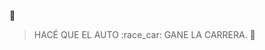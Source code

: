 :star_struck:

<gs-attire attire-url="https://raw.githubusercontent.com/MumukiProject/mumuki-guia-gobstones-pruebas-contenido-mumuki/master/assets/attires/config_1601046706726.json"></gs-attire>

<gs-toolbox toolbox-url="https://raw.githubusercontent.com/MumukiProject/mumuki-guia-gobstones-pruebas-contenido-mumuki/master/assets/toolbox_1601046445882.xml"></gs-toolbox>

> HACÉ QUE EL AUTO :race_car: GANE LA CARRERA. :checkered_flag: